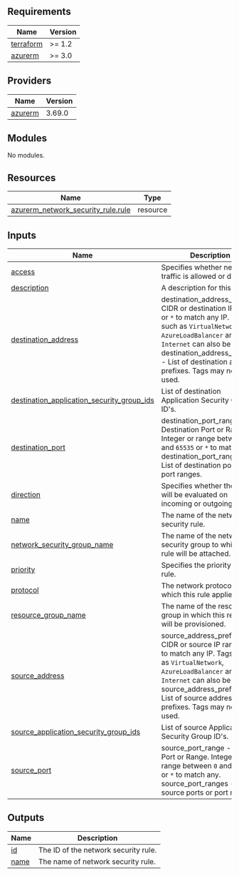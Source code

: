 <!-- BEGIN_TF_DOCS -->
## Requirements

| Name | Version |
|------|---------|
| <a name="requirement_terraform"></a> [terraform](#requirement\_terraform) | >= 1.2 |
| <a name="requirement_azurerm"></a> [azurerm](#requirement\_azurerm) | >= 3.0 |

## Providers

| Name | Version |
|------|---------|
| <a name="provider_azurerm"></a> [azurerm](#provider\_azurerm) | 3.69.0 |

## Modules

No modules.

## Resources

| Name | Type |
|------|------|
| [azurerm_network_security_rule.rule](https://registry.terraform.io/providers/hashicorp/azurerm/latest/docs/resources/network_security_rule) | resource |

## Inputs

| Name | Description | Type | Default | Required |
|------|-------------|------|---------|:--------:|
| <a name="input_access"></a> [access](#input\_access) | Specifies whether network traffic is allowed or denied. | `string` | n/a | yes |
| <a name="input_description"></a> [description](#input\_description) | A description for this rule. | `string` | `null` | no |
| <a name="input_destination_address"></a> [destination\_address](#input\_destination\_address) | destination\_address\_prefix - CIDR or destination IP range or `*` to match any IP. Tags such as `VirtualNetwork`, `AzureLoadBalancer` and `Internet` can also be used.<br>destination\_address\_prefixes - List of destination address prefixes. Tags may not be used. | <pre>object({<br>    prefix   = optional(string)<br>    prefixes = optional(set(string))<br>  })</pre> | n/a | yes |
| <a name="input_destination_application_security_group_ids"></a> [destination\_application\_security\_group\_ids](#input\_destination\_application\_security\_group\_ids) | List of destination Application Security Group ID's. | `set(string)` | `null` | no |
| <a name="input_destination_port"></a> [destination\_port](#input\_destination\_port) | destination\_port\_range - Destination Port or Range. Integer or range between `0` and `65535` or `*` to match any.<br>destination\_port\_ranges - List of destination ports or port ranges. | <pre>object({<br>    range  = optional(string)<br>    ranges = optional(set(string))<br>  })</pre> | n/a | yes |
| <a name="input_direction"></a> [direction](#input\_direction) | Specifies whether the rule will be evaluated on incoming or outgoing traffic. | `string` | n/a | yes |
| <a name="input_name"></a> [name](#input\_name) | The name of the network security rule. | `string` | n/a | yes |
| <a name="input_network_security_group_name"></a> [network\_security\_group\_name](#input\_network\_security\_group\_name) | The name of the network security group to which this rule will be attached. | `string` | n/a | yes |
| <a name="input_priority"></a> [priority](#input\_priority) | Specifies the priority of the rule. | `number` | n/a | yes |
| <a name="input_protocol"></a> [protocol](#input\_protocol) | The network protocol to which this rule applies. | `string` | n/a | yes |
| <a name="input_resource_group_name"></a> [resource\_group\_name](#input\_resource\_group\_name) | The name of the resource group in which this resource will be provisioned. | `string` | n/a | yes |
| <a name="input_source_address"></a> [source\_address](#input\_source\_address) | source\_address\_prefix - CIDR or source IP range or `*` to match any IP. Tags such as `VirtualNetwork`, `AzureLoadBalancer` and `Internet` can also be used.<br>source\_address\_prefixes - List of source address prefixes. Tags may not be used. | <pre>object({<br>    prefix   = optional(string)<br>    prefixes = optional(set(string))<br>  })</pre> | n/a | yes |
| <a name="input_source_application_security_group_ids"></a> [source\_application\_security\_group\_ids](#input\_source\_application\_security\_group\_ids) | List of source Application Security Group ID's. | `set(string)` | `null` | no |
| <a name="input_source_port"></a> [source\_port](#input\_source\_port) | source\_port\_range - Source Port or Range. Integer or range between `0` and `65535` or `*` to match any.<br>source\_port\_ranges - List of source ports or port ranges. | <pre>object({<br>    range  = optional(string)<br>    ranges = optional(set(string))<br>  })</pre> | n/a | yes |

## Outputs

| Name | Description |
|------|-------------|
| <a name="output_id"></a> [id](#output\_id) | The ID of the network security rule. |
| <a name="output_name"></a> [name](#output\_name) | The name of network security rule. |
<!-- END_TF_DOCS -->
